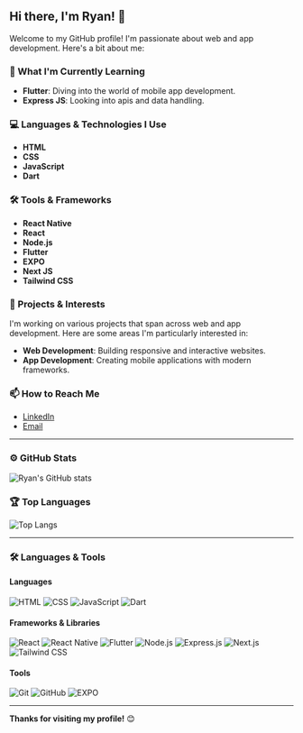 ## Hi there, I'm Ryan! 👋

Welcome to my GitHub profile! I'm passionate about web and app development. Here's a bit about me:

### 🌱 What I'm Currently Learning
- **Flutter**: Diving into the world of mobile app development.
- **Express JS**: Looking into apis and data handling.

### 💻 Languages & Technologies I Use
- **HTML**
- **CSS**
- **JavaScript**
- **Dart**

### 🛠️ Tools & Frameworks
- **React Native**
- **React**
- **Node.js**
- **Flutter**
- **EXPO**
- **Next JS**
- **Tailwind CSS**

### 🚀 Projects & Interests
I'm working on various projects that span across web and app development. Here are some areas I'm particularly interested in:
- **Web Development**: Building responsive and interactive websites.
- **App Development**: Creating mobile applications with modern frameworks.

### 📫 How to Reach Me
- [LinkedIn](https://www.linkedin.com/in/RyanYuuki)
- [Email](mailto:rehank220358@gmail.com)

---

### ⚙️ GitHub Stats
![Ryan's GitHub stats](https://github-readme-stats.vercel.app/api?username=RyanYuuki&show_icons=true&theme=radical)

### 🏆 Top Languages
![Top Langs](https://github-readme-stats.vercel.app/api/top-langs/?username=RyanYuuki&layout=compact&theme=radical)

---

### 🛠️ Languages & Tools

#### Languages
![HTML](https://img.shields.io/badge/-HTML-E34F26?logo=html5&logoColor=fff&style=flat)
![CSS](https://img.shields.io/badge/-CSS-1572B6?logo=css3&logoColor=fff&style=flat)
![JavaScript](https://img.shields.io/badge/-JavaScript-F7DF1E?logo=javascript&logoColor=333&style=flat)
![Dart](https://img.shields.io/badge/-Dart-0175C2?logo=dart&logoColor=fff&style=flat)

#### Frameworks & Libraries
![React](https://img.shields.io/badge/-React-61DAFB?logo=react&logoColor=333&style=flat)
![React Native](https://img.shields.io/badge/-React%20Native-61DAFB?logo=react&logoColor=333&style=flat)
![Flutter](https://img.shields.io/badge/-Flutter-02569B?logo=flutter&logoColor=fff&style=flat)
![Node.js](https://img.shields.io/badge/-Node.js-339933?logo=node.js&logoColor=fff&style=flat)
![Express.js](https://img.shields.io/badge/-Express.js-000000?logo=express&logoColor=fff&style=flat)
![Next.js](https://img.shields.io/badge/-Next.js-000000?logo=nextdotjs&logoColor=fff&style=flat)
![Tailwind CSS](https://img.shields.io/badge/-Tailwind%20CSS-38B2AC?logo=tailwind-css&logoColor=fff&style=flat)

#### Tools
![Git](https://img.shields.io/badge/-Git-F05032?logo=git&logoColor=fff&style=flat)
![GitHub](https://img.shields.io/badge/-GitHub-181717?logo=github&logoColor=fff&style=flat)
![EXPO](https://img.shields.io/badge/-EXPO-000020?logo=expo&logoColor=fff&style=flat)

---

**Thanks for visiting my profile!** 😊
